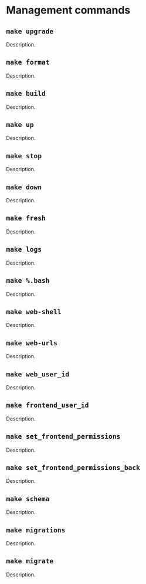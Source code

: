 # Management commands

## `make upgrade`

Description.

## `make format`

Description.

## `make build`

Description.

## `make up`

Description.

## `make stop`

Description.

## `make down`

Description.

## `make fresh`

Description.

## `make logs`

Description.

## `make %.bash`

Description.

## `make web-shell`

Description.

## `make web-urls`

Description.

## `make web_user_id`

Description.

## `make frontend_user_id`

Description.

## `make set_frontend_permissions`

Description.

## `make set_frontend_permissions_back`

Description.

## `make schema`

Description.

## `make migrations`

Description.

## `make migrate`

Description.

